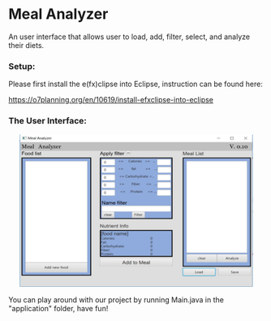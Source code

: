 # Meal Analyzer
 
An user interface that allows user to load, add, filter, select, and analyze their diets.

### Setup:
Please first install the e(fx)clipse into Eclipse, instruction can be found here:

https://o7planning.org/en/10619/install-efxclipse-into-eclipse

### The User Interface:

<p align="center">
  <img width="460" height="300" src="https://github.com/jikaizhang/Meal-Analyzer/blob/master/Meal%20Analyzer.JPG">
</p>

You can play around with our project by running Main.java in the "application" folder, have fun!
